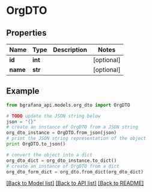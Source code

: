 # OrgDTO


## Properties
Name | Type | Description | Notes
------------ | ------------- | ------------- | -------------
**id** | **int** |  | [optional] 
**name** | **str** |  | [optional] 

## Example

```python
from bgrafana_api.models.org_dto import OrgDTO

# TODO update the JSON string below
json = "{}"
# create an instance of OrgDTO from a JSON string
org_dto_instance = OrgDTO.from_json(json)
# print the JSON string representation of the object
print OrgDTO.to_json()

# convert the object into a dict
org_dto_dict = org_dto_instance.to_dict()
# create an instance of OrgDTO from a dict
org_dto_form_dict = org_dto.from_dict(org_dto_dict)
```
[[Back to Model list]](../README.md#documentation-for-models) [[Back to API list]](../README.md#documentation-for-api-endpoints) [[Back to README]](../README.md)



